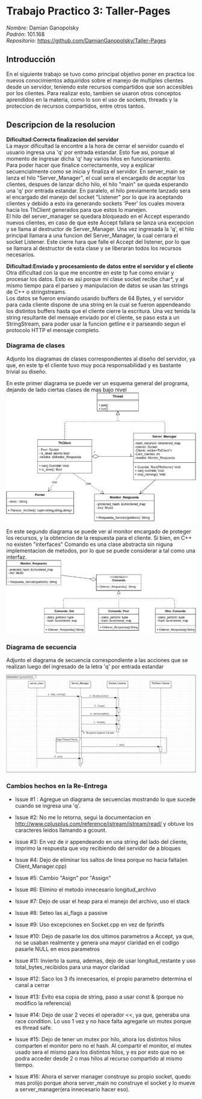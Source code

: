 # Trabajo Practico 3: Taller-Pages

*Nombre*: Damian Ganopolsky  
*Padrón*: 101.168  
*Repositorio*: https://github.com/DamianGanopolsky/Taller-Pages


## Introducción
En el siguiente trabajo se tuvo como principal objetivo poner en practica los nuevos conocimientos adquiridos sobre el manejo de multiples clientes desde un servidor, teniendo este recursos compartidos que son accesibles por los clientes. Para realizar esto, tambien se usaron otros conceptos aprendidos en la materia, como lo son el uso de sockets, threads y la proteccion de recursos compartidos, entre otros tantos.

## Descripcion de la resolucion

**Dificultad:Correcta finalizacion del servidor**  
La mayor dificultad la encontre a la hora de cerrar el servidor cuando el usuario ingresa una 'q' por entrada estandar. Esto fue asi, porque al momento de ingresar dicha 'q' hay varios hilos en funcionamiento.  
Para poder hacer que finalice correctamente, voy a explicar secuencialmente como se inicia y finaliza el servidor. En server_main se lanza el hilo "Server_Manager", el cual sera el encargado de aceptar los clientes, despues de lanzar dicho hilo, el hilo "main" se queda esperando una 'q' por entrada estandar. En paralelo, el hilo previamente lanzado sera el encargado del manejo del socket "Listener" por lo que ira aceptando clientes y debido a esto ira generando sockets 'Peer' los cuales movera hacia los ThClient generados para que estos lo manejen.  
El hilo del server_manager se quedara bloqueado en el Accept esperando nuevos clientes, en caso de que este Accept fallara se lanza una excepcion y se llama al destructor de Server_Manager. Una vez ingresada la 'q', el hilo principal llamara a una funcion del Server_Manager, la cual cerrara el socket Listener. Este cierre hara que falle el Accept del listener, por lo que se llamara al destructor de esta clase y se liberaran todos los recursos necesarios.

**Dificultad:Enviado y procesamiento de datos entre el servidor y el cliente**  
Otra dificultad con la que me encontre en este tp fue como enviar y procesar los datos. Esto es asi porque mi clase socket recibe char*, y al mismo tiempo para el parseo y manipulacion de datos se usan las strings de C++ o stringstreams.  
Los datos se fueron enviando usando buffers de 64 Bytes, y el servidor para cada cliente dispone de una string en la cual se fueron appendeando los distintos buffers hasta que el cliente cierre la escritura. Una vez tenida la string resultante del mensaje enviado por el cliente, se paso esta a un StringStream, para poder usar la funcion getline e ir parseando segun el protocolo HTTP el mensaje completo.



### Diagrama de clases
Adjunto los diagramas de clases correspondientes al diseño del servidor, ya que, en este tp el cliente tuvo muy poca responsabilidad y es bastante trivial su diseño.  

En este primer diagrama se puede ver un esquema general del programa, dejando de lado ciertas clases de mas bajo nivel
![DiagramaClases1](DiagClases1.png)  

En este segundo diagrama se puede ver al monitor encargado de proteger los recursos, y la obtencion de la respuesta para el cliente. Si bien, en C++ no existen "interfaces" Comando es una clase abstracta sin niguna implementacion de metodos, por lo que se puede considerar a tal como una interfaz.
![DiagramaClases2](DiagClases2.png)


### Diagrama de secuencia

Adjunto el diagrama de secuencia correspondiente a las acciones que se realizan luego del ingresado de la letra 'q' por entrada estandar  

![DiagramaSecuencia](Diagrama_secuencia.png)


### Cambios hechos en la Re-Entrega

- Issue #1 : Agregue un diagrama de secuencias mostrando lo que sucede cuando se ingresa una 'q'.

- Issue #2: No me lo retorna, segui la documentacion en http://www.cplusplus.com/reference/istream/istream/read/ y obtuve los caracteres leidos llamando a gcount.

- Issue #3: En vez de ir appendeando en una string del lado del cliente, imprimo la respuesta que voy recibiendo del servidor de a bloques

- Issue #4: Dejo de eliminar los saltos de linea porque no hacia falta(en Client_Manager.cpp)

- Issue #5: Cambio "Asign" por "Assign"

- Issue #6: Elimino el metodo innecesario longitud_archivo

- Issue #7: Dejo de usar el heap para el manejo del archivo, uso el stack

- Issue #8: Seteo las ai_flags a passive

- Issue #9: Uso excepciones en Socket.cpp en vez de fprintfs

- Issue #10: Dejo de pasarle los dos ultimos parametros a Accept, ya que, no se usaban realmente y genera una mayor claridad en el codigo pasarle NULL en esos parametros

- Issue #11: Invierto la suma, ademas, dejo de usar longitud_restante y uso total_bytes_recibidos para una mayor claridad

- Issue #12: Saco los 3 ifs innecesarios, el propio parametro determina el canal a cerrar

- Issue #13: Evito esa copia de string, paso a usar const & (porque no modifico la referencia)

- Issue #14: Dejo de usar 2 veces el operador <<, ya que, generaba una race condition. Lo uso 1 vez y no hace falta agregarle un mutex porque es thread safe.

- Issue #15: Dejo de tener un mutex por hilo, ahora los distintos hilos comparten el monitor pero no el hash. Al compartir el monitor, el mutex usado sera el mismo para los distintos hilos, y es por esto que no se podra acceder desde 2 o mas hilos al recurso compartido al mismo tiempo.

- Issue #16: Ahora el server manager construye su propio socket, quedo mas prolijo porque ahora server_main no construye el socket y lo mueve a server_manager(era innecesario hacer eso).
